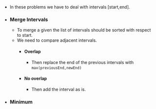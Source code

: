 - In these problems we have to deal with intervals [start,end].
- ### Merge Intervals
	- To merge a given the list of intervals should be sorted with respect to start.
	- We need to compare adjacent intervals.
		- #### Overlap
			- Then replace the end of the previous intervals with `max(previousEnd,newEnd)`
		- #### No overlap
			- Then add the interval as is.
- ### Minimum